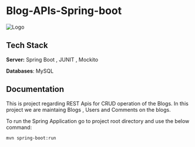# Blog-APIs-Spring-boot

![Logo](https://miro.medium.com/v2/resize:fit:700/0*R60lnmJl4hanOBaJ.png)


## Tech Stack


**Server:** Spring Boot , JUNIT , Mockito

**Databases**: MySQL


## Documentation

This is project regarding REST Apis for CRUD operation of the Blogs.
In this project we are maintaing Blogs , Users and Comments on the blogs.

To run the Spring Application go to project root directory and use the below command: 

```mvn spring-boot:run```
